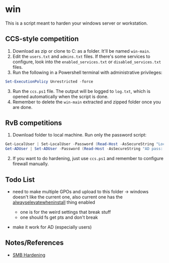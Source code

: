 # win
This is a script meant to harden your windows server or workstation.

## CCS-style competition 
  1. Download as zip or clone to C: as a folder. It'll be named ```win-main```.
  2. Edit the `users.txt` and `admins.txt` files. If there's some services to configure, look into the `enabled_services.txt` or `disabled_services.txt` files.
  2. Run the following in a Powershell terminal with administrative privileges:
  ```powershell
  Set-ExecutionPolicy Unrestricted -force
  ```
  3. Run the `ccs.ps1` file. The output will be logged to `log.txt`, which is opened automatically when the script is done.
  4. Remember to delete the `win-main` extracted and zipped folder once you are done.

## RvB competitions
1. Download folder to local machine. Run only the password script:
```powershell
Get-LocalUser | Set-LocalUser -Password (Read-Host -AsSecureString "Local Pass: ")
Get-ADUser | Set-ADUser -Password (Read-Host -AsSecureString "AD pass: ")
```
2. If you want to do hardening, just use `ccs.ps1` and remember to configure firewall manually.

## Todo List
- need to make multiple GPOs and upload to this folder -> windows doesn't like the current one, also current one has the [alwayselevatewheninstall](https://dmcxblue.gitbook.io/red-team-notes/privesc/unquoted-service-path) thing enabled 
  - one is for the weird settings that break stuff
  - one should fs get pts and don't break

- make it work for AD (especially users)

## Notes/References
- [SMB Hardening](https://github.com/ojas623/CYEE-scripts/blob/main/Windows%2010/application%20security/smbConfig.ps1)

